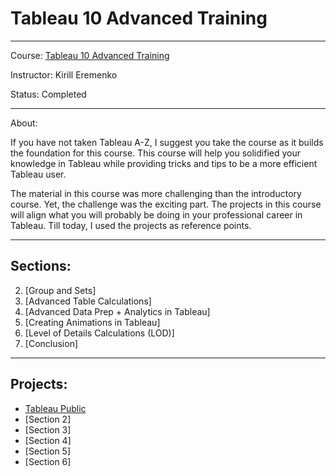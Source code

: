 # Tableau 10 Advanced Training
---
Course: [Tableau 10 Advanced Training](https://www.udemy.com/tableau10-advanced/)

Instructor: Kirill Eremenko

Status: Completed

---
About:

If you have not taken Tableau A-Z, I suggest you take the course as it builds the foundation for this course. This course will help you solidified your knowledge in Tableau while providing tricks and tips to be a more efficient Tableau user.

The material in this course was more challenging than the introductory course. Yet, the challenge was the exciting part. The projects in this course will align what you will probably be doing in your professional career in Tableau. Till today, I used the projects as reference points.

---
## Sections:
2. [Group and Sets]
3. [Advanced Table Calculations]
4. [Advanced Data Prep + Analytics in Tableau]
5. [Creating Animations in Tableau]
6. [Level of Details Calculations (LOD)]
7. [Conclusion]

---
## Projects:
- [Tableau Public](https://public.tableau.com/profile/alex8673#!/)
- [Section 2]
- [Section 3]
- [Section 4]
- [Section 5]
- [Section 6]
